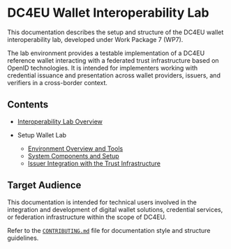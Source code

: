# DC4EU Wallet Interoperability Lab

This documentation describes the setup and structure of the DC4EU wallet
interoperability lab, developed under Work Package 7 (WP7).

The lab environment provides a testable implementation of a DC4EU reference
wallet interacting with a federated trust infrastructure based on OpenID
technologies. It is intended for implementers working with credential issuance
and presentation across wallet providers, issuers, and verifiers in a
cross-border context.

## Contents

- [Interoperability Lab Overview](./interoperability_lab_overview.md)

- Setup Wallet Lab
  - [Environment Overview and
    Tools](./setup_wallet_lab/environment_overview_and_tools.md)
  - [System Components and
    Setup](./setup_wallet_lab/system_components_and_setup.md)
  - [Issuer Integration with the Trust Infrastructure](
    ./setup_wallet_lab/issuer_integration_with_trust_infrastructure.md)

## Target Audience

This documentation is intended for technical users involved in the integration
and development of digital wallet solutions, credential services, or federation
infrastructure within the scope of DC4EU.

Refer to the [`CONTRIBUTING.md`](../CONTRIBUTING.md) file for documentation
style and structure guidelines.
